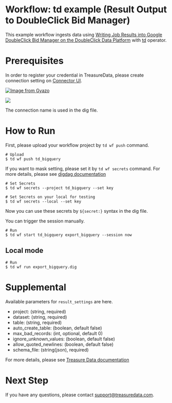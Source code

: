 # Workflow: td example (Result Output to DoubleClick Bid Manager)

This example workflow ingests data using [Writing Job Results into Google DoubleClick Bid Manager on the DoubleClick Data Platform](https://support.treasuredata.com/hc/en-us/articles/360001286367-Writing-Job-Results-into-Google-DoubleClick-Bid-Manager-on-the-DoubleClick-Data-Platform) with [td](http://docs.digdag.io/operators/td.html) operator.

# Prerequisites

In order to register your credential in TreasureData, please create connection setting on [Connector UI](https://console.treasuredata.com/app/connections).

[![Image from Gyazo](https://t.gyazo.com/teams/treasure-data/aea8b1080bd9dbc8d343d967b0c7d3e5.png)](https://treasure-data.gyazo.com/aea8b1080bd9dbc8d343d967b0c7d3e5)

![](https://t.gyazo.com/teams/treasure-data/87cf742b9afb364acb5a364a07f91e9c.png)

The connection name is used in the dig file.

# How to Run

First, please upload your workflow project by `td wf push` command.

    # Upload
    $ td wf push td_bigquery

If you want to mask setting, please set it by `td wf secrets` command. For more details, please see [digdag documentation](http://docs.digdag.io/command_reference.html#secrets)

    # Set Secrets
    $ td wf secrets --project td_bigquery --set key

    # Set Secrets on your local for testing
    $ td wf secrets --local --set key

Now you can use these secrets by `${secret:}` syntax in the dig file.

You can trigger the session manually.

    # Run
    $ td wf start td_bigquery export_bigquery --session now

## Local mode

    # Run
    $ td wf run export_bigquery.dig

# Supplemental

Available parameters for `result_settings` are here.

- project: (string, required)
- dataset: (string, required)
- table: (string, required)
- auto_create_table: (boolean, default false)
- max_bad_records: (int, optional, default 0)
- ignore_unknown_values: (boolean, default false)
- allow_quoted_newlines: (boolean, default false)
- schema_file: (string(json), required)

For more details, please see [Treasure Data documentation](https://docs.treasuredata.com/articles/result-into-google-bigquery#use-from-cli)

# Next Step

If you have any questions, please contact support@treasuredata.com.
